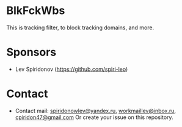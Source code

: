 # BlkFckWbs
This is tracking filter, to block tracking domains, and more.

# Sponsors
+ Lev Spiridonov (https://github.com/spiri-leo)

# Contact
+ Contact mail: spiridonowlev@yandex.ru, workmaillev@inbox.ru, cpiridon47@gmail.com
Or create your issue on this repository.
